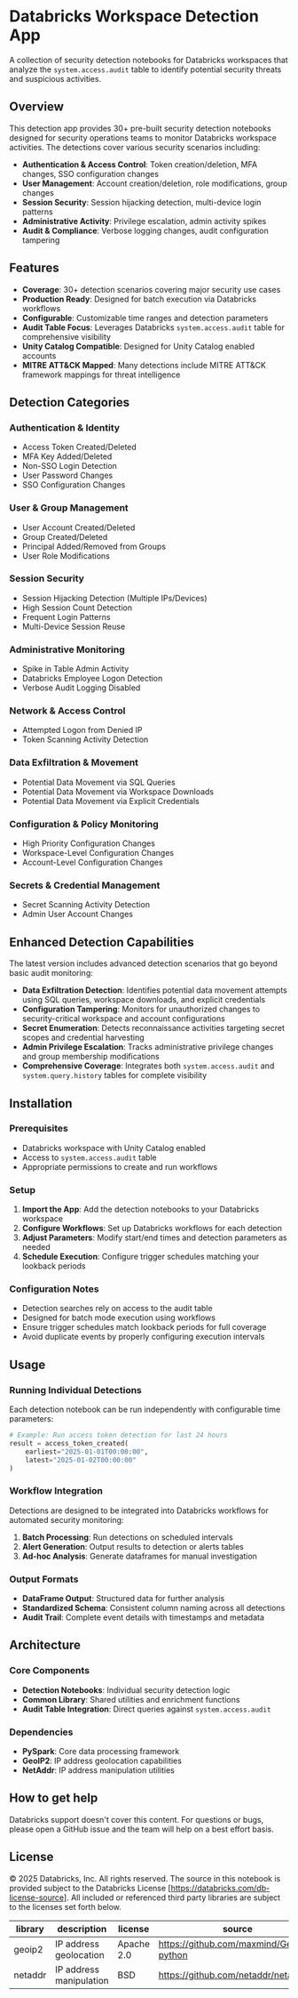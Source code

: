# Databricks Workspace Detection App

A collection of security detection notebooks for Databricks workspaces that analyze the `system.access.audit` table to identify potential security threats and suspicious activities.

## Overview

This detection app provides 30+ pre-built security detection notebooks designed for security operations teams to monitor Databricks workspace activities. The detections cover various security scenarios including:

- **Authentication & Access Control**: Token creation/deletion, MFA changes, SSO configuration changes
- **User Management**: Account creation/deletion, role modifications, group changes
- **Session Security**: Session hijacking detection, multi-device login patterns
- **Administrative Activity**: Privilege escalation, admin activity spikes
- **Audit & Compliance**: Verbose logging changes, audit configuration tampering

## Features

- **Coverage**: 30+ detection scenarios covering major security use cases
- **Production Ready**: Designed for batch execution via Databricks workflows
- **Configurable**: Customizable time ranges and detection parameters
- **Audit Table Focus**: Leverages Databricks `system.access.audit` table for comprehensive visibility
- **Unity Catalog Compatible**: Designed for Unity Catalog enabled accounts
- **MITRE ATT&CK Mapped**: Many detections include MITRE ATT&CK framework mappings for threat intelligence

## Detection Categories

### Authentication & Identity
- Access Token Created/Deleted
- MFA Key Added/Deleted  
- Non-SSO Login Detection
- User Password Changes
- SSO Configuration Changes

### User & Group Management
- User Account Created/Deleted
- Group Created/Deleted
- Principal Added/Removed from Groups
- User Role Modifications

### Session Security
- Session Hijacking Detection (Multiple IPs/Devices)
- High Session Count Detection
- Frequent Login Patterns
- Multi-Device Session Reuse

### Administrative Monitoring
- Spike in Table Admin Activity
- Databricks Employee Logon Detection
- Verbose Audit Logging Disabled

### Network & Access Control
- Attempted Logon from Denied IP
- Token Scanning Activity Detection

### Data Exfiltration & Movement
- Potential Data Movement via SQL Queries
- Potential Data Movement via Workspace Downloads
- Potential Data Movement via Explicit Credentials

### Configuration & Policy Monitoring
- High Priority Configuration Changes
- Workspace-Level Configuration Changes
- Account-Level Configuration Changes

### Secrets & Credential Management
- Secret Scanning Activity Detection
- Admin User Account Changes

## Enhanced Detection Capabilities

The latest version includes advanced detection scenarios that go beyond basic audit monitoring:

- **Data Exfiltration Detection**: Identifies potential data movement attempts using SQL queries, workspace downloads, and explicit credentials
- **Configuration Tampering**: Monitors for unauthorized changes to security-critical workspace and account configurations
- **Secret Enumeration**: Detects reconnaissance activities targeting secret scopes and credential harvesting
- **Admin Privilege Escalation**: Tracks administrative privilege changes and group membership modifications
- **Comprehensive Coverage**: Integrates both `system.access.audit` and `system.query.history` tables for complete visibility

## Installation

### Prerequisites
- Databricks workspace with Unity Catalog enabled
- Access to `system.access.audit` table
- Appropriate permissions to create and run workflows

### Setup
1. **Import the App**: Add the detection notebooks to your Databricks workspace
2. **Configure Workflows**: Set up Databricks workflows for each detection
3. **Adjust Parameters**: Modify start/end times and detection parameters as needed
4. **Schedule Execution**: Configure trigger schedules matching your lookback periods

### Configuration Notes
- Detection searches rely on access to the audit table
- Designed for batch mode execution using workflows
- Ensure trigger schedules match lookback periods for full coverage
- Avoid duplicate events by properly configuring execution intervals

## Usage

### Running Individual Detections
Each detection notebook can be run independently with configurable time parameters:

```python
# Example: Run access token detection for last 24 hours
result = access_token_created(
    earliest="2025-01-01T00:00:00",
    latest="2025-01-02T00:00:00"
)
```

### Workflow Integration
Detections are designed to be integrated into Databricks workflows for automated security monitoring:

1. **Batch Processing**: Run detections on scheduled intervals
2. **Alert Generation**: Output results to detection or alerts tables
3. **Ad-hoc Analysis**: Generate dataframes for manual investigation

### Output Formats
- **DataFrame Output**: Structured data for further analysis
- **Standardized Schema**: Consistent column naming across all detections
- **Audit Trail**: Complete event details with timestamps and metadata

## Architecture

### Core Components
- **Detection Notebooks**: Individual security detection logic
- **Common Library**: Shared utilities and enrichment functions
- **Audit Table Integration**: Direct queries against `system.access.audit`

### Dependencies
- **PySpark**: Core data processing framework
- **GeoIP2**: IP address geolocation capabilities
- **NetAddr**: IP address manipulation utilities

## How to get help

Databricks support doesn't cover this content. For questions or bugs, please open a GitHub issue and the team will help on a best effort basis.


## License

&copy; 2025 Databricks, Inc. All rights reserved. The source in this notebook is provided subject to the Databricks License [https://databricks.com/db-license-source]. All included or referenced third party libraries are subject to the licenses set forth below.

| library                                | description             | license    | source                                              |
|----------------------------------------|-------------------------|------------|-----------------------------------------------------|
| geoip2                                 | IP address geolocation | Apache 2.0 | https://github.com/maxmind/GeoIP2-python          |
| netaddr                                | IP address manipulation| BSD        | https://github.com/netaddr/netaddr                 |
